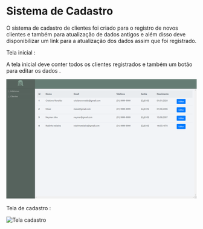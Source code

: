 # Sistema de Cadastro

O sistema de cadastro de clientes foi criado para o registro de novos clientes e também para atualização de dados antigos  e além disso deve disponibilizar um link para a atualização dos dados  assim que foi registrado.



Tela inicial :

A tela inicial deve conter todos os clientes registrados e também um botão para editar os dados .

![Tela inicial](https://raw.githubusercontent.com/norberto-jn/SistemaCadastro/master/imagem-Telas/TelaInicial.png)



Tela de cadastro :

![Tela cadastro](https://raw.githubusercontent.com/norberto-jn/SistemaCadastro/master/imagem-Telas/TelaCadastro.png)













